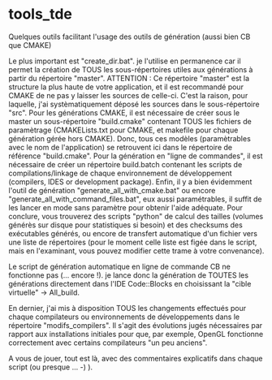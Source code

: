 # tools_tde

Quelques outils facilitant l'usage des outils de génération (aussi bien CB que CMAKE)

Le plus important est "create_dir.bat". je l'utilise en permanence car il permet la création de TOUS les sous-répertoires utiles aux générations à partir du répertoire "master".
ATTENTION : Ce répertoire "master" est la structure la plus haute de votre application, et il est recommandé pour CMAKE de ne pas y laisser les sources de celle-ci.
C'est la raison, pour laquelle, j'ai systèmatiquement déposé les sources dans le sous-répertoire "src".
Pour les générations CMAKE, il est nécessaire de créer sous le master un sous-répertoire "build.cmake" contenant TOUS les fichiers de paramètrage (CMAKELists.txt pour CMAKE, 
et makefile pour chaque génération gérée hors CMAKE).
Donc, tous ces modèles (paramètrables avec le nom de l'application) se retrouvent ici dans le répertoire de référence "build.cmake".
Pour la génération en "ligne de commandes", il est nécessaire de créer un répertoire build.batch contenant les scripts de compilations/linkage de chaque environnement de développement (compilers, IDES or development package).
Enfin, il y a bien évidemment l'outil de génération "generate_all_with_cmake.bat" ou encore "generate_all_with_command_files.bat", eux aussi paramétrables, il suffit de les lancer en mode sans paramètre pour obtenir l'aide adéquate.
Pour conclure, vous trouverez des scripts "python" de calcul des tailles (volumes générès sur disque pour statistiques si besoin) et des checksums des exécutables générés, ou encore de transfert automatique d'un fichier vers une liste de répertoires (pour le moment 
celle liste est figée dans le script, mais en l'examinant, vous pouvez modifier cette trame à votre convenance).

Le script de génération automatique en ligne de commande CB ne fonctionne pas (... encore !).
je lance donc la génération de TOUTES les générations directement dans l'IDE  Code::Blocks en choisissant la "cible virtuelle" -> All_build.

En dernier, j'ai mis à disposition TOUS les changements effectués pour chaque compilateurs ou environnements de développements dans le répertoire "modifs_compilers". Il s'agit des évolutions jugés nécessaires par rapport aux installations initiales pour que, par exemple, OpenGL fonctionne correctement avec certains compilateurs "un peu anciens".

A vous de jouer, tout est là, avec des commentaires explicatifs dans chaque script (ou presque ... -) ).
